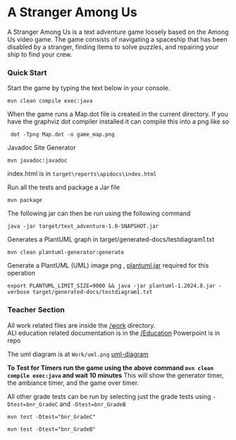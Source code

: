 # A Stranger Among Us

A Stranger Among Us is a text adventure game loosely based on the Among Us video game. The game consists of navigating a spaceship that has been disabled by a stranger, finding items to solve puzzles, and repairing your ship to find your crew.

### Quick Start

Start the game by typing the text below in your console.

```
mvn clean compile exec:java  
```
When the game runs a Map.dot file is created in the current directory.
If you have the graphviz dot compiler installed it can compile this into a png like so

```
 dot -Tpng Map.dot -o game_map.png   
```

Javadoc Site Generator
```
mvn javadoc:javadoc
```
index.html is in `target\reports\apidocs\index.html`


Run all the tests and package a Jar file

```
mvn package
```
The following jar can then be run using the following command 

```
java -jar target/text_adventure-1.0-SNAPSHOT.jar
```

Generates a PlantUML graph in target/generated-docs/testdiagram1.txt

```
mvn clean plantuml-generator:generate    
```

Generate a PlantUML (UML) image png , [plantuml.jar](https://plantuml.com/download) required for this operation

```
export PLANTUML_LIMIT_SIZE=9000 && java -jar plantuml-1.2024.8.jar -verbose target/generated-docs/testdiagram1.txt
```


### Teacher Section
All work related files are inside the [/work](Work) directory.  
ALl education related documentation is in the [/Education](Education) 
Powerpoint is in repo

The uml diagram is at `Work/uml.png`
[uml-diagram](Work/uml.png)

**To Test for Timers run the game using the above command `mvn clean compile exec:java` and wait 10 minutes** 
This will show the generator timer, the ambiance timer, and the game over timer. 

All other grade tests can be run by selecting just the grade tests using `-Dtest=bnr_GradeC` and `-Dtest=bnr_GradeB`
```
mvn test -Dtest="bnr_GradeC"

mvn test -Dtest="bnr_GradeB"
```

